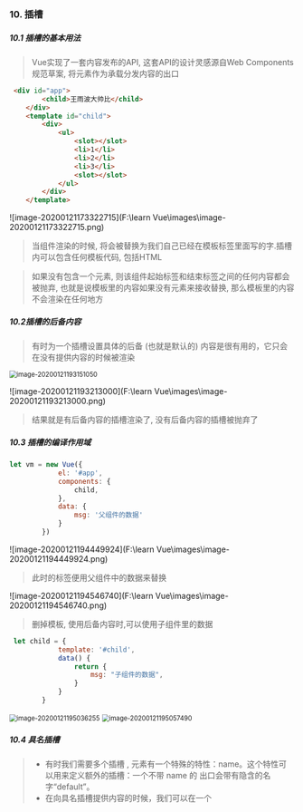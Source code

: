 ### 10. 插槽

##### 10.1 插槽的基本用法

> Vue实现了一套内容发布的API, 这套API的设计灵感源自Web Components规范草案, 将<slot>元素作为承载分发内容的出口

```html
 <div id="app">
        <child>王雨波大帅比</child>
    </div>
    <template id="child">
        <div>
            <ul>
                <slot></slot>
                <li>1</li>
                <li>2</li>
                <li>3</li>
                <slot></slot>
            </ul>
        </div>
    </template>
```

![image-20200121173322715](F:\learn Vue\images\image-20200121173322715.png)

> 当组件渲染的时候, <slot></slot>将会被替换为我们自己已经在模板标签里面写的字.插槽内可以包含任何模板代码, 包括HTML

> 如果<child>没有包含一个<slot>元素, 则该组件起始标签和结束标签之间的任何内容都会被抛弃, 也就是说模板里的内容如果没有<slot>元素来接收替换, 那么模板里的内容不会渲染在任何地方

##### 10.2插槽的后备内容

> 有时为一个插槽设置具体的后备 (也就是默认的) 内容是很有用的，它只会在没有提供内容的时候被渲染

<img src="F:\learn Vue\images\image-20200121193151050.png" alt="image-20200121193151050" style="zoom:80%;" />

![image-20200121193213000](F:\learn Vue\images\image-20200121193213000.png)

> 结果就是有后备内容的插槽渲染了, 没有后备内容的插槽被抛弃了

##### 10.3 插槽的编译作用域

```js
let vm = new Vue({
            el: '#app',
            components: {
                child,
            },
            data: {
                msg: '父组件的数据'
            }
        })
```

![image-20200121194449924](F:\learn Vue\images\image-20200121194449924.png)

> 此时的<slot>标签便用父组件中的数据来替换

![image-20200121194546740](F:\learn Vue\images\image-20200121194546740.png)

> 删掉模板, 使用后备内容时,可以使用子组件里的数据

```js
 let child = {
            template: '#child',
            data() {
                return {
                    msg: "子组件的数据",
                }
            }
        }
```

<img src="F:\learn Vue\images\image-20200121195036255.png" alt="image-20200121195036255" style="zoom:80%;" />

<img src="F:\learn Vue\images\image-20200121195057490.png" alt="image-20200121195057490" style="zoom:80%;" />

##### 10.4 具名插槽

> - 有时我们需要多个插槽 , <slot> 元素有一个特殊的特性：name。这个特性可以用来定义额外的插槽：一个不带 name 的 <slot> 出口会带有隐含的名字“default”。 
> - 在向具名插槽提供内容的时候，我们可以在一个 <template> 元素上使用 v-slot 指令，并以 v-slot 的参数的形式提供其名称：任何没有被包裹在带有 v-slot 的 <template> 中的内容都会被视为默认插槽的内容。

<img src="F:\learn Vue\images\image-20200121200917339.png" alt="image-20200121200917339" style="zoom:80%;" />

<img src="F:\learn Vue\images\image-20200121200932444.png" alt="image-20200121200932444" style="zoom:80%;" />

> 这样名字和模板就对应起来了

##### 10.5 作用域插槽

> 有时让插槽内容能够访问子组件中才有的数据是很有用的

> 使用步骤

<img src="F:\learn Vue\images\image-20200121203445846.png" alt="image-20200121203445846" style="zoom:67%;" />

> 结果: 还真拿到了~~

![image-20200121205612193](F:\前端开发\learn canvas\images\image-20200121205612193.png)

> 自定义的变量此时是对象属性

> 还可以利用结构赋值

<img src="F:\前端开发\learn canvas\images\image-20200121212311299.png" alt="image-20200121212311299" style="zoom:80%;" />

> 仍然拿到了子组件的数据

![image-20200121212351272](F:\前端开发\learn canvas\images\image-20200121212351272.png)

> 用这种方法也可以绑定多条数据

<img src="F:\前端开发\learn canvas\images\image-20200121212740417.png" alt="image-20200121212740417" style="zoom:80%;" />

> 结果没问题

![image-20200121212811442](F:\前端开发\learn canvas\images\image-20200121212811442.png)

##### 10.6 作用域插槽之独占默认插槽的缩写语法

> 当我们只有一个模板需要使用子组件的数据时,我们可以简化以上写法
>
> 可以不使用template模板

![image-20200121211330479](F:\前端开发\learn canvas\images\image-20200121211330479.png)

> - 注意事项: 
> - 默认插槽的缩写语法不能和具名插槽混用，因为它会导致作用域不明确
> - 只要出现多个插槽，请始终为所有的插槽使用完整的基于 <template> 的语法

